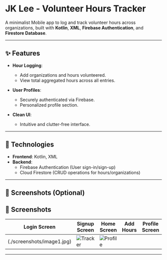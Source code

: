 # JK Lee - Volunteer Hours Tracker  

A minimalist Mobile app to log and track volunteer hours across organizations, built with **Kotlin**, **XML**, **Firebase Authentication**, and **Firestore Database**.

---

## ✨ Features  

- **Hour Logging**:  
  - Add organizations and hours volunteered.  
  - View total aggregated hours across all entries.  

- **User Profiles**:  
  - Securely authenticated via Firebase.  
  - Personalized profile section.  

- **Clean UI**:  
  - Intuitive and clutter-free interface.  

---

## 🔧 Technologies  

- **Frontend**: Kotlin, XML  
- **Backend**:  
  - Firebase Authentication (User sign-in/sign-up)  
  - Cloud Firestore (CRUD operations for hours/organizations)  

---

## 📸 Screenshots (Optional)  
## 📸 Screenshots  

| Login Screen | Signup Screen | Home Screen | Add Hours | Profile Screen |
|--------------|---------------|-------------|-----------|----------------|  
| (./screenshots/image1.jpg) | ![Tracker](./screenshots/hours-tracker.jpg) | ![Profile](./screenshots/profile-section.jpg) |

---
